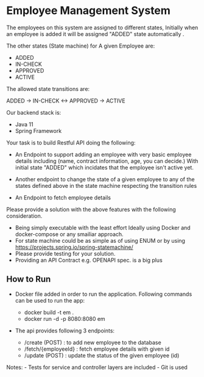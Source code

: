 # Employee Management System

The employees on this system are assigned to different states, Initially when an employee is added it will be assigned "ADDED" state automatically .

The other states (State machine) for A given Employee are:
- ADDED
- IN-CHECK
- APPROVED
- ACTIVE

The allowed state transitions are:

ADDED -> IN-CHECK <-> APPROVED -> ACTIVE

Our backend stack is:
- Java 11 
- Spring Framework 



Your task is to build  Restful API doing the following:
- An Endpoint to support adding an employee with very basic employee details including (name, contract information, age, you can decide.) With initial state "ADDED" which incidates that the employee isn't active yet.

- Another endpoint to change the state of a given employee to any of the states defined above in the state machine respecting the transition rules 

- An Endpoint to fetch employee details


Please provide a solution with the  above features with the following consideration.

- Being simply executable with the least effort Ideally using Docker and docker-compose or any smailiar approach.
- For state machine could be as simple as of using ENUM or by using https://projects.spring.io/spring-statemachine/ 
- Please provide testing for your solution.
- Providing an API Contract e.g. OPENAPI spec. is a big plus

## How to Run

- Docker file added in order to run the application. Following commands can be used to run the app:
	- docker build -t em .
	- docker run -d -p 8080:8080 em


- The api provides following 3 endpoints:
	- /create (POST) 		: to add new employee to the database
	- /fetch/{employeeId}  : fetch employee details with given id
	- /update (POST)		: update the status of the given employee (id)


Notes: 
	- Tests for service and controller layers are included
	- Git is used






